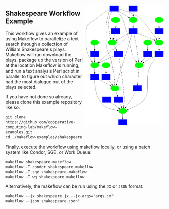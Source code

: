 <img align=right src=shakespeare.png width=256></img>

Shakespeare Workflow Example
--------------------

This workflow gives an example of using Makeflow to parallelize
a text search through a collection of William Shakespeare's plays.
Makeflow will run download the plays, package up the version of
Perl at the location Makeflow is running, and run a text analysis
Perl script in parallel to figure out which character had the most
dialogue out of the plays selected.


If you have not done so already, please clone this example repository like so:
```
git clone https://github.com/cooperative-computing-lab/makeflow-examples.git
cd ./makeflow-examples/shakespeare
```

Finally, execute the workflow using makeflow locally,
or using a batch system like Condor, SGE, or Work Queue:

```
makeflow shakespeare.makeflow
makeflow -T condor shakespeare.makeflow
makeflow -T sge shakespeare.makeflow
makeflow -T wq shakespeare.makeflow
```
Alternatively, the makeflow can be run using the `JX` or `JSON` format:
```
makeflow --jx shakespeare.jx --jx-args="args.jx"
makeflow --json shakespeare.json"
```

